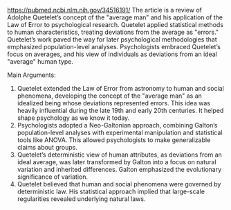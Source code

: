 https://pubmed.ncbi.nlm.nih.gov/34516191/
The article is a review of Adolphe Quetelet’s concept of the "average man" and his application of the Law of Error to psychological research. Quetelet applied statistical methods to human characteristics, treating deviations from the average as "errors." Quetelet’s work paved the way for later psychological methodologies that emphasized population-level analyses. Psychologists embraced Quetelet’s focus on averages, and his view of individuals as deviations from an ideal "average" human type.

Main Arguments:
1. Quetelet extended the Law of Error from astronomy to human and social phenomena,
developing the concept of the "average man" as an idealized being whose deviations represented
errors. This idea was heavily influential during the late 19th and early 20th centuries. It helped
shape psychology as we know it today.
2. Psychologists adopted a Neo-Galtonian approach, combining Galton’s population-level
analyses with experimental manipulation and statistical tools like ANOVA. This allowed
psychologists to make generalizable claims about groups.
3. Quetelet’s deterministic view of human attributes, as deviations from an ideal average, was
later transformed by Galton into a focus on natural variation and inherited differences. Galton
emphasized the evolutionary significance of variation.
4. Quetelet believed that human and social phenomena were governed by deterministic law. His statistical approach implied that large-scale regularities revealed underlying natural laws.